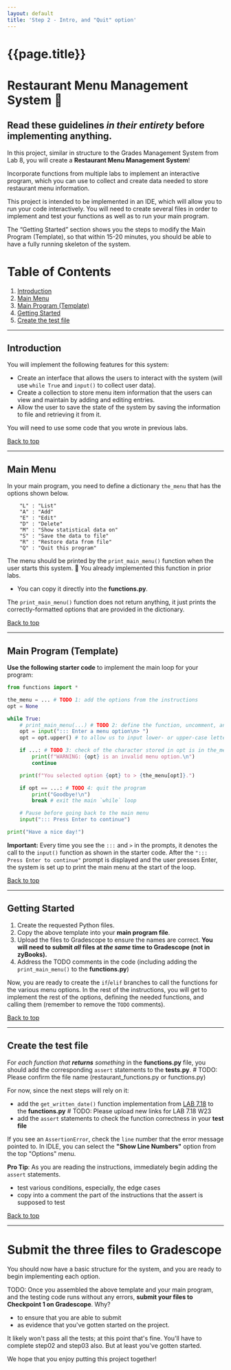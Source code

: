 ```yaml
---
layout: default
title: 'Step 2 - Intro, and "Quit" option'
---
```


# {{page.title}}

# Restaurant Menu Management System 📝

## Read these guidelines _in their entirety_ before implementing anything.

In this project, similar in structure to the Grades Management System from Lab 8, you will create a **Restaurant Menu Management System**!

Incorporate functions from multiple labs to implement an interactive program, which you can use to collect and create data needed to store restaurant menu information.

This project is intended to be implemented in an IDE, which will allow you to run your code interactively.
You will need to create several files in order to implement and test your functions as well as to run your main program.

The “Getting Started” section shows you the steps to modify the Main Program (Template), so that within 15-20 minutes, you should be able to have a fully running skeleton of the system.

# Table of Contents
1. [Introduction](#introduction)
1. [Main Menu](#mainmenu)
1. [Main Program (Template)](#maintemplate)
1. [Getting Started](#gettingstarted)
1. [Create the test file](#testfile)

---

## Introduction <a name="introduction"></a>

You will implement the following features for this system:

* Create an interface that allows the users to interact with the system (will use `while True` and `input()` to collect user data).
* Create a collection to store menu item information that the users can view and maintain by adding and editing entries.
* Allow the user to save the state of the system by saving the information to file and retrieving it from it.

You will need to use some code that you wrote in previous labs.


[Back to top](#top)

---


## Main Menu <a name="mainmenu"></a>

In your main program, you need to define a dictionary `the_menu` that has the options shown below.
```
    "L" : "List"
    "A" : "Add"
    "E" : "Edit"
    "D" : "Delete"
    "M" : "Show statistical data on"
    "S" : "Save the data to file"
    "R" : "Restore data from file"
    "Q" : "Quit this program"
```

The menu should be printed by the `print_main_menu()` function when the user starts this system.
🎊 You already implemented this function in prior labs.
* You can copy it directly into the  **functions.py**.

The `print_main_menu()` function does not return anything, it just prints the correctly-formatted options that are provided in the dictionary.

[Back to top](#top)

---

## Main Program (Template) <a name="maintemplate"></a>

**Use the following starter code** to implement the main loop for your program:

```python
from functions import *

the_menu = ... # TODO 1: add the options from the instructions
opt = None

while True:
    # print_main_menu(...) # TODO 2: define the function, uncomment, and call with the menu as an argument
    opt = input("::: Enter a menu option\n> ")
    opt = opt.upper() # to allow us to input lower- or upper-case letters

    if ...: # TODO 3: check of the character stored in opt is in the_menu dictionary
        print(f"WARNING: {opt} is an invalid menu option.\n")
        continue

    print(f"You selected option {opt} to > {the_menu[opt]}.")

    if opt == ...: # TODO 4: quit the program
        print("Goodbye!\n")
        break # exit the main `while` loop

    # Pause before going back to the main menu
    input("::: Press Enter to continue")

print("Have a nice day!")
```

**Important:** Every time you see the `:::` and `>` in the prompts, it denotes the call to the `input()` function as shown in the starter code. After the `"::: Press Enter to continue"` prompt is displayed and the user presses Enter, the system is set up to print the main menu at the start of the loop.

[Back to top](#top)

---

## Getting Started <a name="gettingstarted"></a>

1. Create the requested Python files.
1. Copy the above template into your **main program file**.
1. Upload the files to Gradescope to ensure the names are correct. **You will need to submit _all_ files at _the same_ time to Gradescope (not in zyBooks).**
1. Address the TODO comments in the code (including adding the `print_main_menu()` to the **functions.py**)

Now, you are ready to create the `if`/`elif` branches to call the functions for the various menu options. 
In the rest of the instructions, you will get to implement the rest of the options, defining the needed functions, and calling them (remember to remove the `TODO` comments).

[Back to top](#top)

---



## Create the test file <a name="testfile"></a>

For _each function that **returns** something_ in the **functions.py** file, you should add the corresponding `assert` statements to the **tests.py**.  # TODO: Please confirm the file name (restaurant_functions.py or functions.py)

For now, since the next steps will rely on it:
* add the `get_written_date()` function implementation from [LAB 7.18](https://learn.zybooks.com/zybook/UCSBCMPSCW8MatniFall2022/chapter/7/section/18) to the **functions.py** # TODO: Please upload new links for LAB 7.18 W23
* add the `assert` statements to check the function correctness in your **test file** 

If you see an `AssertionError`, check the `line` number that the error message pointed to.
In IDLE, you can select the **"Show Line Numbers"** option from the top "Options" menu.


**Pro Tip**: As you are reading the instructions, immediately begin adding the `assert` statements.
* test various conditions, especially, the edge cases
* copy into a comment the part of the instructions that the assert is supposed to test

[Back to top](#top)

---

# Submit the three files to Gradescope

You should now have a basic structure for the system, and you are ready to begin implementing each option.

TODO: Once you assembled the above template and your main program, and the testing code runs without any errors, **submit your files to Checkpoint 1 on Gradescope**.  Why?

* to ensure that you are able to submit
* as evidence that you've gotten started on the project.   

It likely won't pass all the tests; at this point that's fine.  You'll have to complete step02 and step03 also.    But at least you've gotten started.

We hope that you enjoy putting this project together!
